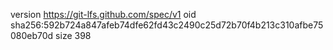 version https://git-lfs.github.com/spec/v1
oid sha256:592b724a847afeb74dfe62fd43c2490c25d72b70f4b213c310afbe75080eb70d
size 398
